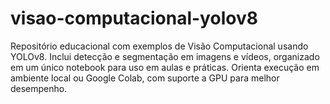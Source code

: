 # visao-computacional-yolov8
Repositório educacional com exemplos de Visão Computacional usando YOLOv8. Inclui detecção e segmentação em imagens e vídeos, organizado em um único notebook para uso em aulas e práticas. Orienta execução em ambiente local ou Google Colab, com suporte a GPU para melhor desempenho.
